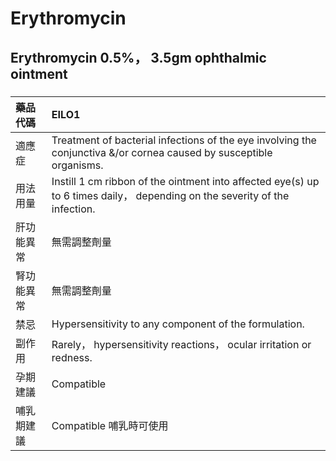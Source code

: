 # Erythromycin

## Erythromycin 0.5%， 3.5gm ophthalmic ointment

##### 

| 藥品代碼   | EILO1                                                                                                                      |
|:-----------|:---------------------------------------------------------------------------------------------------------------------------|
| 適應症     | Treatment of bacterial infections of the eye involving the conjunctiva &/or cornea caused by susceptible organisms.        |
| 用法用量   | Instill 1 cm ribbon of the ointment into affected eye(s) up to 6 times daily， depending on the severity of the infection. |
| 肝功能異常 | 無需調整劑量                                                                                                               |
| 腎功能異常 | 無需調整劑量                                                                                                               |
| 禁忌       | Hypersensitivity to any component of the formulation.                                                                      |
| 副作用     | Rarely， hypersensitivity reactions， ocular irritation or redness.                                                        |
| 孕期建議   | Compatible                                                                                                                 |
| 哺乳期建議 | Compatible 哺乳時可使用                                                                                                    |

